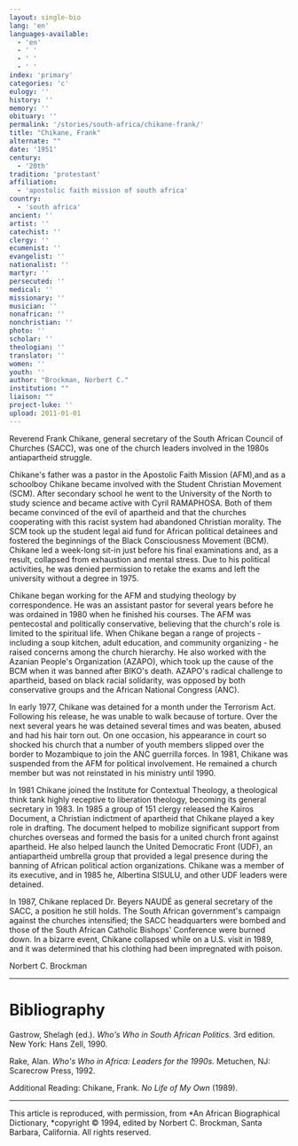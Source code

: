 ```yaml
---
layout: single-bio
lang: 'en'
languages-available:
  - 'en'
  - ' '
  - ' '
  - ' '
index: 'primary'
categories: 'c'
eulogy: ''
history: ''
memory: ''
obituary: ''
permalink: '/stories/south-africa/chikane-frank/'
title: "Chikane, Frank"
alternate: ""
date: '1951'
century:
  - '20th'
tradition: 'protestant'
affiliation:
  - 'apostolic faith mission of south africa'
country:
  - 'south africa'
ancient: ''
artist: ''
catechist: ''
clergy: ''
ecumenist: ''
evangelist: ''
nationalist: ''
martyr: ''
persecuted: ''
medical: ''
missionary: ''
musician: ''
nonafrican: ''
nonchristian: ''
photo: ''
scholar: ''
theologian: ''
translator: ''
women: ''
youth: ''
author: "Brockman, Norbert C."
institution: ""
liaison: ""
project-luke: ''
upload: 2011-01-01
---
```




Reverend Frank Chikane, general secretary of the South African Council of Churches (SACC), was one of the church leaders involved in the 1980s antiapartheid struggle.

Chikane's father was a pastor in the Apostolic Faith Mission (AFM),and as a schoolboy Chikane became involved with the Student Christian Movement (SCM).  After secondary school he went to the University of the North to study science and became active with Cyril RAMAPHOSA.  Both of them became convinced of the evil of apartheid and that the churches cooperating with this racist system had abandoned Christian morality.  The SCM took up the student legal aid fund for African political detainees and fostered the beginnings of the Black Consciousness Movement (BCM).  Chikane led a week-long sit-in just before his final examinations and, as a result, collapsed from exhaustion and mental stress.  Due to his political activities, he was denied permission to retake the exams and left the university without a degree in 1975.

Chikane began working for the AFM and studying theology by correspondence.  He was an assistant pastor for several years before he was ordained in 1980 when he finished his courses.  The AFM was pentecostal and politically conservative, believing that the church's role is limited to the spiritual life.  When Chikane began a range of projects - including a soup kitchen, adult education, and community organizing - he raised concerns among the church hierarchy.  He also worked with the Azanian People's Organization (AZAPO), which took up the cause of the BCM when it was banned after BIKO's death.  AZAPO's radical challenge to apartheid, based on black racial solidarity, was opposed by both conservative groups and the African National Congress (ANC).

In early 1977, Chikane was detained for a month under the Terrorism Act.  Following his release, he was unable to walk because of torture.  Over the next several years he was detained several times and was beaten, abused and had his hair torn out.  On one occasion, his appearance in court so shocked his church that a number of youth members slipped over the border to Mozambique to join the ANC guerrilla forces.  In 1981, Chikane was suspended from the AFM for political involvement.  He remained a church member  but was not reinstated in his ministry until 1990.

In 1981 Chikane joined the Institute for Contextual Theology, a theological think tank highly receptive to liberation theology, becoming its general secretary in 1983.  In 1985 a group of 151 clergy released the Kairos Document, a Christian indictment of apartheid that Chikane played a key role in drafting.  The document helped to mobilize significant support from churches overseas and formed the basis for a united church front against apartheid. He also helped launch the United Democratic Front (UDF), an antiapartheid umbrella group that provided a legal presence during the banning of African political action organizations.  Chikane was a member of its executive, and in 1985 he, Albertina SISULU, and other UDF leaders were detained.

In 1987, Chikane replaced Dr. Beyers NAUD&Eacute; as general secretary of the SACC, a position he still holds.  The South African government's campaign against the churches intensified; the SACC headquarters were bombed and those of the South African Catholic Bishops' Conference were burned down.  In a bizarre event, Chikane collapsed while on a U.S. visit in 1989, and it was determined that his clothing had been impregnated with poison.

Norbert C. Brockman

---

# Bibliography

Gastrow, Shelagh (ed.).  *Who's Who in South African Politics.*  3rd edition.  New York: Hans Zell, 1990.

Rake, Alan.  *Who's Who in Africa: Leaders for the 1990s.*  Metuchen, NJ: Scarecrow Press, 1992.

Additional Reading: Chikane, Frank.  *No Life of My Own* (1989).

---

This article is reproduced, with permission, from *An African Biographical Dictionary, *copyright &copy; 1994, edited by Norbert C. Brockman, Santa Barbara, California. All rights reserved.